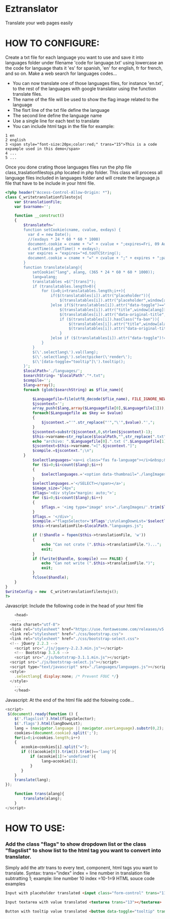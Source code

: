 # Eztranslator
Translate your web pages easily
# HOW TO CONFIGURE:
Create a txt file for each language you want to use and save it into languages folder under filename 'code for language.txt' using lowercase an the code for language thats it 'es' for spanish, 'en' for english, fr for french, and so on. Make a web search for languages codes...
- You can now translate one of those languages files, for instance 'en.txt', to the rest of the languages with google translator using the function translate files. 
- The name of the file will be used to show the flag image related to the language
- The fisrt line of the txt file define the language
- The second line define the language name
- Use a single line for each text to translate
- You can include html tags in the file
for example:
```
1 en
2 english
3 <span style="font-size:20px;color:red;" trans="15">This is a code expample used in this demo</span>
4 ...
5 ...
```
Once you done crating those languages files run the php file class_traslationfilestojs.php located in php folder.
This class will process all language files included in languages folder and will create the language.js file that have to be include in your html file.
```php
<?php header("Access-Control-Allow-Origin: *");
class C_writetranslationfilestojs{
    var $translationFile;
    var $varname='';

    function __construct()
    {
        $translatefn='
		function setCookie(cname, cvalue, exdays) {
		  var d = new Date();
		  //(exdays * 24 * 60 * 60 * 1000)
		  document.cookie = cname + "=" + cvalue + ";expires=Fri, 09 Aug 2013 04:35:50 GMT;path=/";
		  d.setTime(d.getTime() + exdays);
		  var expires = "expires="+d.toUTCString();
		  document.cookie = cname + "=" + cvalue + ";" + expires + ";path=/";
		}
        function translate(alang){
            setCookie("lang", alang, (365 * 24 * 60 * 60 * 1000));
            lang=alang;
            translatables =$("[trans]");
            if (translatables.length>0){
                for (i=0;i<translatables.length;i++){
                    if($(translatables[i]).attr("placeholder")){
                        $(translatables[i]).attr("placeholder",window[alang][$(translatables[i]).attr( "trans" )]);
                    }else if($(translatables[i]).attr("data-toggle")=="tooltip"){
                        $(translatables[i]).attr("title",window[alang][$(translatables[i]).attr( "trans" )]);
                        $(translatables[i]).attr("data-original-title",window[alang][$(translatables[i]).attr( "trans" )]);
                        if ($(translatables[i]).hasClass("fa-ban")){
                            $(translatables[i]).attr("title",window[alang][$(translatables[i]).attr( "trans" )]);
                            $(translatables[i]).attr("data-original-title",window[alang][$(translatables[i]).attr( "trans" )]);
                        }
                    }else if ($(translatables[i]).attr("data-toggle")!="tooltip"){$(translatables[i]).html(window[alang][$(translatables[i]).attr( "trans" )]);}
                }
            }
            $(\'.selectlang\').val(lang);
            $(\'.selectlang\').selectpicker(\'render\');
            $(\'[data-toggle="tooltip"]\').tooltip();
        }';
        $localPath='./languages/';
        $searchString= "$localPath"."*.txt";
        $compile='';
        $lang=array();
        foreach (glob($searchString) as $flie_name){

            $Languagefile=file(utf8_decode($flie_name), FILE_IGNORE_NEW_LINES | FILE_SKIP_EMPTY_LINES);
            $jscontext='';
            array_push($lang,array($Languagefile[0],$Languagefile[1]));
            foreach($Languagefile as $key => $value)
            {
                $jscontext.="'".str_replace("'","\'",$value)."',";
            }
            $jscontext=substr($jscontext,0,strlen($jscontext)-1);
            $this->varname=str_replace($localPath,"",str_replace(".txt","",$flie_name));
            echo "archivo: ".$Languagefile[0].".txt (".$Languagefile[1].") procesado <br>";
            $jscontext=$this->varname."=[".$jscontext."]";
            $compile.=$jscontext.";\n";
        }
            $selectlanguages='<a><i class="fas fa-language"></i>&nbsp;&nbsp;&nbsp;<span trans="none"><SELECT name="lang"  id="selectlang" onchange="trans(this.value)" changed.bs.select="trans(this.value)" style="background-color:#ecf0f5;text-transform:capitalize;" data-width="fit" class="selectlang"></a>';
            for ($i=0;$i<count($lang);$i++)
            {
                $selectlanguages.='<option data-thumbnail="./langImages/'.$lang[$i][0].'.png" value="'.$lang[$i][0].'" style="text-transform:capitalize;">'.$lang[$i][1].'</option>';
            }
            $selectlanguages.='</SELECT></span></a>';
            $image_size="24px";
            $flags='<div style="margin: auto;">';
            for ($i=0;$i<count($lang);$i++)
    		{
    		    $flags.= '<img type="image" src="./langImages/'.trim($lang[$i][0]).'.png" width="'.$image_size.'" height="'.$image_size.'" id="lang_'.$i.'" name="'.trim($lang[$i][0]).'" style="cursor:pointer;" onclick="trans('."\'".$lang[$i][0]."\'".')" title= "'.$lang[$i][1].'" alt= "'.$lang[$i][1].'"/>';
    		}
            $flags.= '</div>';
            $compile.="flagsSelector='$flags';\n\nlangDownLst='$selectlanguages';\n\n $translatefn";
            $this->translationFile=$localPath."languages.js";

            if (!$handle = fopen($this->translationFile, 'w'))
            {
                echo "Can not crate (".$this->translationFile.")...";
                exit;
            }
            if (fwrite($handle, $compile) === FALSE) {
                echo "Can not write (".$this->translationFile.")";
                exit;
            }
            fclose($handle);
    }
}
$writeConfig = new  C_writetranslationfilestojs();
?>
```
Javascript: Include the following code in the head of your html file
```javascript
    <head>
    ...
  <meta charset="utf-8">
  <link rel="stylesheet" href="https://use.fontawesome.com/releases/v5.4.2/css/all.css" integrity="sha384-/rXc/GQVaYpyDdyxK+ecHPVYJSN9bmVFBvjA/9eOB+pb3F2w2N6fc5qB9Ew5yIns" crossorigin="anonymous">
  <link rel="stylesheet" href="./css/bootstrap.css">
  <link rel="stylesheet" href="./css/bootstrap-select.css">
  <!-- jQuery 2.2.3 -->
	<script src="./js/jquery-2.2.3.min.js"></script>
	<!-- Bootstrap 3.3.6 -->
	<script src="./js/bootstrap-3.1.1.min.js"></script>
  <script src="./js/bootstrap-select.js"></script>
  <script type="text/javascript" src="./languages/languages.js"></script>
  <style>
	.selectlang{ display:none; /* Prevent FOUC */}
  </style>
    ...
    </head>
```
Javascript: At the end of the html file add the folowing code...
```javascript
<script>
 $(document).ready(function () {
	$('.flagslist').html(flagsSelector);
	$('.flags').html(langDownLst);
    lang = (navigator.language || navigator.userLanguage).substr(0,2);
    cookies=(document.cookie).split(';');
    for(i=0;i<cookies.length;i++)
    {
       acookie=cookies[i].split("=");
       if (((acookie[0]).trim()).trim()=='lang'){
           if (acookie[1]!='undefined'){
                lang=acookie[1];
           }
       }
    }
	translate(lang);
});

	function trans(alang){
		translate(alang);
	}
</script>
```
# HOW TO USE:
### Add the class "flags" to show dropdown list or the class "flagslist" to show list to the html tag you want to convert into translator.

Simply add the attr trans to every text, component, html tags you want to translate.
Syntax: trans="index" index = line number in translation file subtratting 1; example: line number 10 index =10-1=9
HTML souce code examples
```html
Input with placeholder translated <input class="form-control" trans="11" placeholder="" value="">

Input textarea with value translated <textarea trans="13"></textarea>

Button with tooltip value translated <button data-toggle="tooltip" trans="15" title="">A button</button>
```
